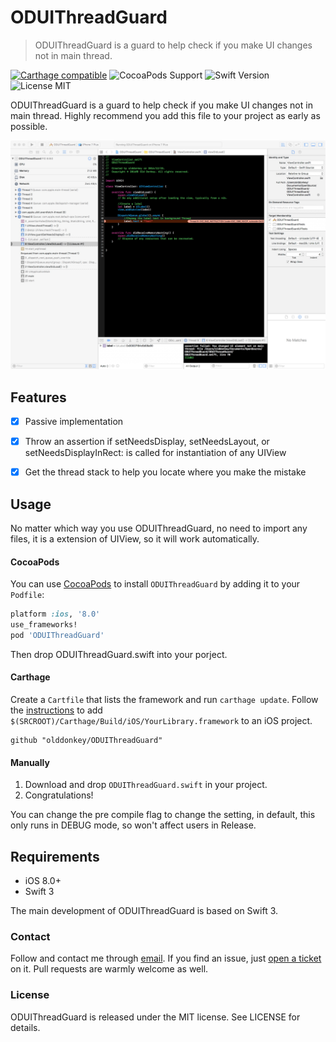 # ODUIThreadGuard
>ODUIThreadGuard is a guard to help check if you make UI changes not in main thread.

[![Carthage compatible](https://img.shields.io/badge/Carthage-compatible-brightgreen.svg)](https://github.com/Carthage/Carthage) 
![CocoaPods Support](https://img.shields.io/badge/Cocoapods-compatible-brightgreen.svg) 
![Swift Version](https://img.shields.io/badge/Swift-3.0-orange.svg) 
![License MIT](https://img.shields.io/badge/License-MIT-lightgrey.svg) 

ODUIThreadGuard is a guard to help check if you make UI changes not in main thread.
Highly recommend you add this file to your project as early as possible.

![ScreenShot](DemoScreenShot.jpeg)

## Features

- [x] Passive implementation
- [x] Throw an assertion if setNeedsDisplay, setNeedsLayout, or setNeedsDisplayInRect: is called for instantiation of any UIView
- [x] Get the thread stack to help you locate where you make the mistake


## Usage

No matter which way you use ODUIThreadGuard, no need to import any files, it is a extension of UIView, so it will work automatically.

#### CocoaPods
You can use [CocoaPods](http://cocoapods.org/) to install `ODUIThreadGuard` by adding it to your `Podfile`:

```ruby
platform :ios, '8.0'
use_frameworks!
pod 'ODUIThreadGuard'
```

Then drop ODUIThreadGuard.swift into your porject.

#### Carthage
Create a `Cartfile` that lists the framework and run `carthage update`. Follow the [instructions](https://github.com/Carthage/Carthage#if-youre-building-for-ios) to add `$(SRCROOT)/Carthage/Build/iOS/YourLibrary.framework` to an iOS project.

```
github "olddonkey/ODUIThreadGuard"
```
#### Manually
1. Download and drop ```ODUIThreadGuard.swift``` in your project.  
2. Congratulations!  

You can change the pre compile flag to change the setting, in default, this only runs in DEBUG mode, so won't affect users in Release.

## Requirements

- iOS 8.0+
- Swift 3

The main development of ODUIThreadGuard is based on Swift 3.

### Contact

Follow and contact me through [email](olddonkeyblog@gmail.com). If you find an issue, just [open a ticket](https://github.com/olddonkey/ODUIThreadGuard/issues/new) on it. Pull requests are warmly welcome as well.

### License

ODUIThreadGuard is released under the MIT license. See LICENSE for details.
